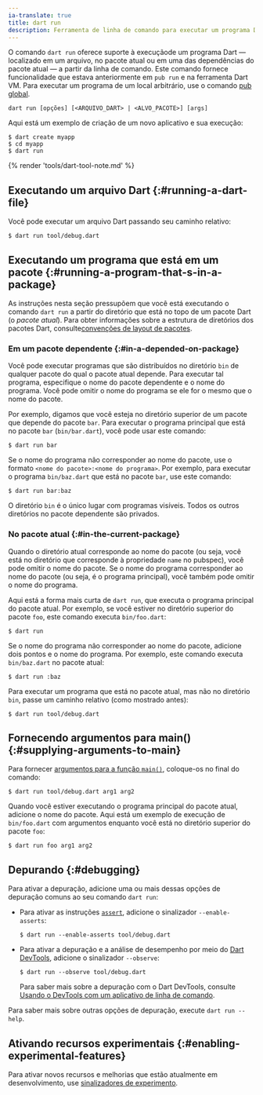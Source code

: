 ```yaml
---
ia-translate: true
title: dart run
description: Ferramenta de linha de comando para executar um programa Dart.
---
```


O comando `dart run` oferece suporte à
execuçãode um programa Dart — localizado em um arquivo,
no pacote atual ou em uma das dependências do pacote atual — a partir da linha de comando.
Este comando fornece funcionalidade que estava anteriormente em `pub run`
e na ferramenta Dart VM.
Para executar um programa
de um local arbitrário, use o comando [pub global](/tools/pub/cmd/pub-global).

```plaintext
dart run [opções] [<ARQUIVO_DART> | <ALVO_PACOTE>] [args]
```

Aqui está um exemplo de criação de um novo aplicativo e sua execução:

```console
$ dart create myapp
$ cd myapp
$ dart run
```

{% render 'tools/dart-tool-note.md' %}

## Executando um arquivo Dart {:#running-a-dart-file}

Você pode executar um arquivo Dart passando seu caminho relativo:

```console
$ dart run tool/debug.dart
```

## Executando um programa que está em um pacote {:#running-a-program-that-s-in-a-package}

As instruções nesta seção pressupõem que você
está executando o comando
`dart run` a partir do diretório que está no topo de um pacote
Dart (o _pacote atual_).
Para obter informações sobre a estrutura de diretórios dos pacotes
Dart, consulte[convenções de layout de pacotes](/tools/pub/create-packages).

### Em um pacote dependente {:#in-a-depended-on-package}

Você pode executar programas que são
distribuídos no diretório `bin` de
qualquer pacote do qual o pacote atual depende.
Para executar tal programa,
especifique o nome do pacote dependente e o nome do programa. Você pode omitir o
nome do programa se ele for o mesmo que o nome do pacote.

Por exemplo, digamos que você esteja no diretório superior de um pacote que
depende do pacote `bar`.
Para executar o programa principal que está no pacote
`bar` (`bin/bar.dart`), você pode usar este comando:

```console
$ dart run bar
```

Se o nome do programa não corresponder ao nome do pacote, use o formato
`<nome do pacote>:<nome do programa>`. Por exemplo, para executar o programa
`bin/baz.dart` que está no pacote `bar`,
use este comando:

```console
$ dart run bar:baz
```

O diretório `bin` é o único lugar com programas visíveis. Todos os outros
diretórios no pacote dependente são privados.

### No pacote atual {:#in-the-current-package}

Quando o diretório atual corresponde ao nome do pacote
(ou seja, você está no
diretório que corresponde à propriedade `name` no pubspec),
você pode omitir o nome do pacote.
Se o nome do programa corresponder ao nome do pacote
(ou seja, é o programa principal),
você também pode omitir o nome do programa.

Aqui está a forma mais curta de `dart run`,
que executa o programa principal do pacote atual.
Por exemplo, se você estiver no diretório superior do pacote
`foo`, este comando executa `bin/foo.dart`:

```console
$ dart run
```

Se o nome do programa não corresponder ao nome do pacote, adicione dois pontos e
o nome do programa. Por exemplo, este comando executa `bin/baz.dart` no pacote
atual:

```console
$ dart run :baz
```

Para executar um programa que está no pacote atual, mas não no diretório `bin`,
passe um caminho relativo (como mostrado antes):

```console
$ dart run tool/debug.dart
```

## Fornecendo argumentos para main() {:#supplying-arguments-to-main}

Para fornecer [argumentos para a função `main()`][args], coloque-os no final
do comando:

```console
$ dart run tool/debug.dart arg1 arg2
```

Quando você estiver executando o programa principal do pacote atual, adicione o
nome do pacote.
Aqui está um exemplo de execução de `bin/foo.dart` com
argumentos enquanto você está no diretório superior do pacote `foo`:

```console
$ dart run foo arg1 arg2
```

[args]: /language/functions#the-main-function

## Depurando {:#debugging}

Para ativar a depuração,
adicione uma ou mais dessas opções de depuração
comuns ao seu comando `dart run`:

- Para ativar as instruções [`assert`][assert], adicione o sinalizador
  `--enable-asserts`:

  ```console
  $ dart run --enable-asserts tool/debug.dart
  ```

- Para ativar a depuração e a análise de desempenho por meio do
  [Dart DevTools](/tools/dart-devtools),
  adicione o sinalizador `--observe`:

  ```console
  $ dart run --observe tool/debug.dart
  ```

  Para saber mais sobre a depuração com o Dart DevTools, consulte
  [Usando o DevTools com um aplicativo de linha de comando][].

Para saber mais sobre outras opções de depuração, execute `dart run --help`.

[assert]: /language/error-handling#assert
[Usando o DevTools com um aplicativo de linha de comando]: /tools/dart-devtools#using-devtools-with-a-command-line-app

## Ativando recursos experimentais {:#enabling-experimental-features}

Para ativar novos recursos e melhorias que estão atualmente em
desenvolvimento, use [sinalizadores de experimento](/tools/experiment-flags).